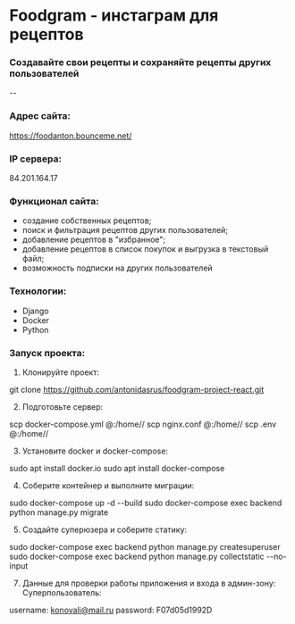 # Foodgram - инстаграм для рецептов
### Создавайте свои рецепты и сохраняйте рецепты других пользователей
--
### Адрес сайта:

https://foodanton.bounceme.net/

### IP сервера:

84.201.164.17

### Функционал сайта:
- создание собственных рецептов;
- поиск и фильтрация рецептов других пользователей;
- добавление рецептов в "избранное";
- добавление рецептов в список покупок и выгрузка в текстовый файл;
- возможность подписки на других пользователей

### Технологии:
- Django
- Docker
- Python

### Запуск проекта:
1. Клонируйте проект:

git clone https://github.com/antonidasrus/foodgram-project-react.git

2. Подготовьте сервер:

scp docker-compose.yml <username>@<host>:/home/<username>/
scp nginx.conf <username>@<host>:/home/<username>/
scp .env <username>@<host>:/home/<username>/

3. Установите docker и docker-compose:

sudo apt install docker.io 
sudo apt install docker-compose

4. Соберите контейнер и выполните миграции:

sudo docker-compose up -d --build
sudo docker-compose exec backend python manage.py migrate

5. Создайте суперюзера и соберите статику:

sudo docker-compose exec backend python manage.py createsuperuser
sudo docker-compose exec backend python manage.py collectstatic --no-input

7. Данные для проверки работы приложения и входа в админ-зону:
Суперпользователь:

username: konovali@mail.ru
password: F07d05d1992D

